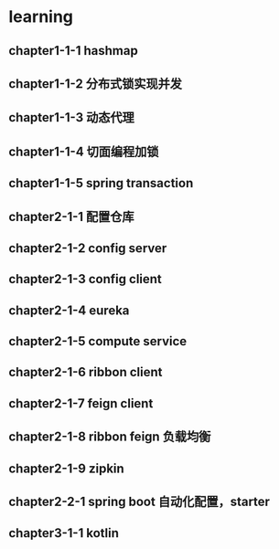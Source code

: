 # learning
## chapter1-1-1 hashmap
## chapter1-1-2 分布式锁实现并发
## chapter1-1-3 动态代理
## chapter1-1-4 切面编程加锁
## chapter1-1-5 spring transaction
## chapter2-1-1 配置仓库
## chapter2-1-2 config server
## chapter2-1-3 config client
## chapter2-1-4 eureka
## chapter2-1-5 compute service
## chapter2-1-6 ribbon client
## chapter2-1-7 feign client
## chapter2-1-8 ribbon feign 负载均衡
## chapter2-1-9 zipkin
## chapter2-2-1 spring boot 自动化配置，starter
## chapter3-1-1 kotlin
